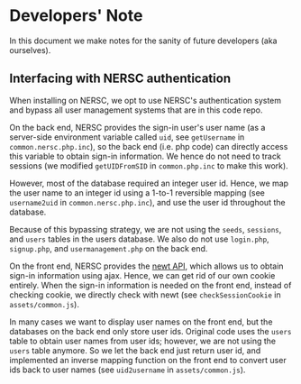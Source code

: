 # Developers' Note

In this document we make notes for the sanity of future developers (aka ourselves). 

## Interfacing with NERSC authentication

When installing on NERSC, we opt to use NERSC's authentication system and bypass 
all user management systems that are in this code repo. 

On the back end, NERSC provides the sign-in user's user name 
(as a server-side environment variable called `uid`, see `getUsername` in `common.nersc.php.inc`),
so the back end (i.e. php code) can directly access this variable to obtain sign-in information. 
We hence do not need to track sessions (we modified `getUIDFromSID` in `common.php.inc` to make this work). 

However, most of the database required an integer user id. 
Hence, we map the user name to an integer id using a 1-to-1 reversible mapping 
(see `username2uid` in `common.nersc.php.inc`), and use the user id throughout the database. 

Because of this bypassing strategy, we are not using the `seeds`, `sessions`, and `users` tables in the users database. 
We also do not use `login.php`, `signup.php`, and `usermanagement.php` on the back end. 

On the front end, NERSC provides the [newt API](https://newt.nersc.gov/), 
which allows us to obtain sign-in information using ajax. 
Hence, we can get rid of our own cookie entirely. 
When the sign-in information is needed on the front end, 
instead of checking cookie, we directly check with newt
(see `checkSessionCookie` in `assets/common.js`). 

In many cases we want to display user names on the front end, 
but the databases on the back end only store user ids.
Original code uses the `users` table to obtain user names from user ids; 
however, we are not using the `users` table anymore.
So we let the back end just return user id, 
and implemented an inverse mapping function on the front end to convert user ids back
to user names (see `uid2username` in `assets/common.js`). 
